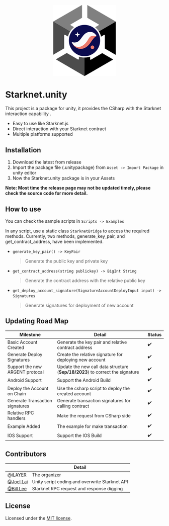 <p align="center">
  <img src="/Documentation/Image/logo.png" alt="Starknet.unity logo" width="200px"/>
</p>

# Starknet.unity

This project is a package for unity, it provides the CSharp with the Starknet interaction capability .

- Easy to use like Starknet.js
- Direct interaction with your Starknet contract
- Multiple platforms supported

## Installation

1. Download the latest from release
2. Import the package file (.unitypackage) from `Asset -> Import Package` in unity editor
3. Now the Starknet.unity package is in your Assets

**Note: Most time the release page may not be updated timely, please check the source code for more detail.**

## How to use

You can check the sample scripts in `Scripts -> Examples`

In any script, use a static class `StarknetBridge` to access the required methods. Currently, two methods, generate_key_pair, and get_contract_address, have been implemented.

- `generate_key_pair() -> KeyPair`

  > Generate the public key and private key

- `get_contract_address(string publickey) -> BigInt String`

  > Generate the contract address with the relative public key

- `get_deploy_account_signature(SignatureAccountDeployInput input) -> Signatures`

  > Generate signatures for deployment of new account

## Updating Road Map

| Milestone                       | Detail                                                                        | Status |
| ------------------------------- | ----------------------------------------------------------------------------- | ------ |
| Basic Account Created           | Generate the key pair and relative contract address                           | ✔️     |
| Generate Deploy Signatures      | Create the relative signature for deploying new account                       | ✔️     |
| Support the new ARGENT protocal | Update the new call data structure (**Sep/18/2023**) to correct the signature | ✔️     |
| Android Support                 | Support the Android Build                                                     | ✔️     |
| Deploy the Account on Chain     | Use the csharp script to deploy the created account                           | ✔️     |
| Generate Transaction signatures | Generate transaction signatures for calling contract                          | ✔️     |
| Relative RPC handlers           | Make the request from CSharp side                                             | ✔️     |
| Example Added                   | The example for make transaction                                              | ✔️     |
| IOS Support                     | Support the IOS Build                                                         |  ✔️    |

## Contributors

|                                          | Detail                                         |
| ---------------------------------------- | ---------------------------------------------- |
| [@iLAYER](https://github.com/iLAYER-ORG) | The organizer                                  |
| [@Joel Lai](https://github.com/joellai)  | Unity script coding and overwrite Starknet API |
| [@Bill Lee](https://github.com/tgyf007)  | Starknet RPC request and response digging      |

## License

Licensed under the [MIT license](https://github.com/joellai/Starknet.unity/blob/main/LICENSE).
